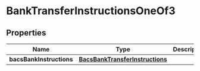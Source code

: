 

# BankTransferInstructionsOneOf3


## Properties

| Name | Type | Description | Notes |
|------------ | ------------- | ------------- | -------------|
|**bacsBankInstructions** | [**BacsBankTransferInstructions**](BacsBankTransferInstructions.md) |  |  |



